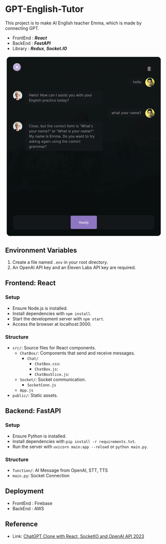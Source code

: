 # GPT-English-Tutor

This project is to make AI English teacher Emma, which is made by connecting GPT.
- FrontEnd : ***React***
- BackEnd : ***FastAPI***
- Library : ***Redux***, ***Socket.IO***

![Alt text](/server/upload/chat_audio.png)


## Environment Variables

1. Create a file named `.env` in your root directory.
2. An OpenAI API key and an Eleven Labs API key are required.

## Frontend: React

### Setup
- Ensure Node.js is installed.
- Install dependencies with `npm install`.
- Start the development server with `npm start`.
- Access the browser at localhost:3000.

### Structure
- `src/`: Source files for React components.
  + `ChatBox/`: Components that send and receive messages.
    + `Chat/`
        + `ChatBox.css`:
        + `ChatBox.js`:
        + `ChatBoxSlice.js`:
  + `Socket/`: Socket communication.
    + `SocketConn.js`
  + `App.js`
- `public/`: Static assets.

## Backend: FastAPI

### Setup
- Ensure Python is installed.
- Install dependencies with `pip install -r requirements.txt`.
- Run the server with `uvicorn main:app --reload` or `python main.py`.

   
### Structure
- `function/`: AI Message from OpenAI, STT, TTS
- `main.py`: Socket Connection

## Deployment
- FrontEnd : Firebase
- BackEnd : AWS

## Reference
- Link: [ChatGPT Clone with React, SocketIO and OpenAI API 2023][udemy_link]

[udemy_link]: https://www.udemy.com/course/chatgpt-with-react-and-openai-api-2023-build-your-own-app/
